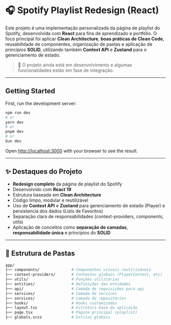 
# 🎧 Spotify Playlist Redesign (React)

Este projeto é uma implementação personalizada da página de playlist do Spotify, desenvolvida com **React** para fins de aprendizado e portfólio. O foco principal foi aplicar **Clean Architecture**, **boas práticas de Clean Code**, reusabilidade de componentes, organização de pastas e aplicação de princípios **SOLID**, utilizando também **Context API** e **Zustand** para o gerenciamento de estado.

> 🚀 O projeto ainda está em desenvolvimento e algumas funcionalidades estão em fase de integração.

---


## Getting Started

First, run the development server:

```bash
npm run dev
# or
yarn dev
# or
pnpm dev
# or
bun dev
```

Open [http://localhost:3000](http://localhost:3000) with your browser to see the result.

---
## ✨ Destaques do Projeto

- **Redesign completo** da página de playlist do Spotify
- Desenvolvido com **React 19**
- Estrutura baseada em **Clean Architecture**
- Código limpo, modular e reutilizável
- Uso de **Context API** e **Zustand** para gerenciamento de estado (Player) e persistencia dos dados (Lists de Favoritos)
- Separação clara de responsabilidades (context-providers, components, utils)
- Aplicação de conceitos como **separação de camadas**, **responsabilidade única** e princípios do **SOLID**


---

## 📁 Estrutura de Pastas

```bash
app/
├── components/              # Componentes visuais reutilizáveis
├── context-providers/       # Contextos globais (PlayerContext, etc)
├── utils/                   # Funções utilitárias
├── entities/                # Definições das entidades
├── api/                     # Camada de requisições para api
├── services/                # Camada de services
├── services/                # Camada de repositórios
├── hooks/                   # Hooks customizados
├── layout.tsx               # Estrutura base da aplicação
├── page.tsx                 # Página principal (playlist)
├── globals.scss             # Estilos globais

